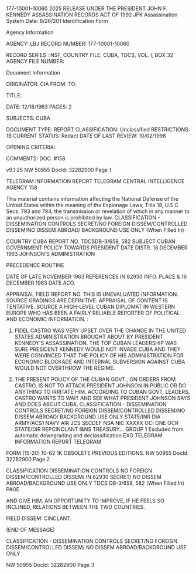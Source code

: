 177-10001-10060 2025 RELEASE UNDER THE PRESIDENT JOHN F. KENNEDY ASSASSINATION RECORDS ACT OF 1992
JFK Assassination System Date: 8/26/201
Identification Form

Agency Information

AGENCY: LBJ
RECORD NUMBER: 177-10001-10060

RECORD SERIES : NSF, COUNTRY FILE, CUBA, TDCS, VOL. I, BOX 32
AGENCY FILE NUMBER:

Document Information

ORIGINATOR: CIA
FROM:
TO:

TITLE:

DATE: 12/18/1963
PAGES: 2

SUBJECTS: CUBA

DOCUMENT TYPE: REPORT
CLASSIFICATION: Unclassified
RESTRICTIONS: 1B
CURRENT STATUS: Redact
DATE OF LAST REVIEW: 10/02/1998

OPENING CRITERIA:

COMMENTS: DOC. #158

v9.1 25
NW 50955 DocId: 32282900 Page 1

TELEGRAM INFORMATION REPORT TELEGRAM
CENTRAL INTELLIGENCE AGENCY 158

This material contains information affecting the National Defense of the United States within the meaning of the Espionage Laws, Title 18, U.S.C Secs.
793 and 794, the transmission or revelation of which in any manner to an unauthorized person is prohibited by law.
CLASSIFICATION - DISSEMINATION CONTROLS
SECRET/NO FOREIGN DISSEM/CONTROLLED DISSEM/NO DISSEM ABROAD/
BACKGROUND USE ONLY
(When Filled In)

COUNTRY CUBA REPORT NO. TDCSDB-3/658, 582
SUBJECT CUBAN GOVERNMENT POLICY TOWARDS PRESIDENT DATE DISTR. 18 DECEMBER 1963
JOHNSON'S ADMINISTRATION

PRECEDENCE ROUTINE

DATE OF LATE NOVEMBER 1963 REFERENCES IN 82930
INFO.
PLACE & 16 DECEMBER 1963
DATE ACO.

APPRAISAL FIELD REPORT NO.
THIS IS UNEVALUATED INFORMATION. SOURCE GRADINGS ARE DEFINITIVE. APPRAISAL OF CONTENT IS TENTATIVE.
SOURCE A HIGH-LEVEL CUBAN DIPLOMAT IN WESTERN EUROPE WHO HAS BEEN A FAIRLY RELIABLE
REPORTER OF POLITICAL AND ECONOMIC INFORMATION.
:

1. FIDEL CASTRO WAS VERY UPSET OVER THE CHANGE IN THE UNITED
STATES ADMINISTRATION BROUGHT ABOUT BY PRESIDENT KENNEDY'S ASSASSINATION.
THE TOP CUBAN LEADERSHIP WAS SURE PRESIDENT KENNEDY WOULD NOT INVADE
CUBA AND THEY WERE CONVINCED THAT THE POLICY OF HIS ADMINISTRATION
FOR ECONOMIC BLOCKADE AND INTERNAL SUBVERSION AGAINST CUBA WOULD
NOT OVERTHROW THE RÉGIME.

2. THE PRESENT POLICY OF THE CUBAN GOVT., ON ORDERS FROM CASTRO,
IS NOT TO ATTACK PRESIDENT JOHNSON IN PUBLIC OR DO ANYTHING TO
IRRITATE HIM. ACCORDING TO CUBAN GOVT, LEADERS, CASTRO WANTS TO
WAIT AND SEE WHAT PRESIDENT JOHNSON SAYS AND DOES ABOUT CUBA,
CLASSIFICATION - DISSEMINATION CONTROLS
SECRET/NO FOREIGN DISSEM/CONTROLLED DISSEM/NO DISSEM ABROAD/
BACKGROUND USE ONLY
STATE/INR DIA ARMY/ACS1 NAVY AIR JCS SECDEF NSA NIC XXXXX OCI ONE OCR
STATE/DIR
REPCINCLANT
I&NS TREASURY...
GROUP 1
Excluded from automatic
downgrading and
declassification
EXO
TELEGRAM INFORMATION REPORT TELEGRAM

FORM (15-20)
10-62 1K OBSOLETE PREVIOUS EDITIONS.
NW 50955 DocId: 32282900 Page 2

CLASSIFICATION DISSEMINATION CONTROLS
NO FOREIGN DISSEM/CONTROLLED DISSEM/ IN 82930
SECRET/ NO DISSEM ABROAD/BACKGROUND USE ONLY TDCS DB-3/658, 582
(When Filled In) PAGE

AND GIVE HIM. AN OPPORTUNITY TO IMPROVE, IF HE FEELS SO INCLINED,
RELATIONS BETWEEN THE TWO COUNTRIES.

FIELD DISSEM: CINCLANT.

(END OF MESSAGE)

CLASSIFICATION - DISSEMINATION CONTROLS
SECRET/NO FOREIGN DISSEM/CONTROLLED DISSEM/
NO DISSEM ABROAD/BACKGROUND USE ONLY

NW 50955 DocId: 32282900 Page 3
